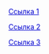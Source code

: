 
<!doctype html>
<html class="no-js" lang="">

<head>
  <meta charset="utf-8" />
  <title>hover</title>
  <style>
    a:link {
      color: #0000d0; /* Цвет ссылок */
      padding: 2px; /* Поля вокруг текста */
    }
    a:hover {
      background: #786b59; /* Цвет фона под ссылкой */
      color: #ffe; /* Цвет ссылки */
    }
  </style>
</head>
<body>
<p><a href="1.html">Ссылка 1</a></p>
<p><a href="2.html">Ссылка 2</a></p>
<p><a href="3.html">Ссылка 3</a></p>
</body>

</html>
